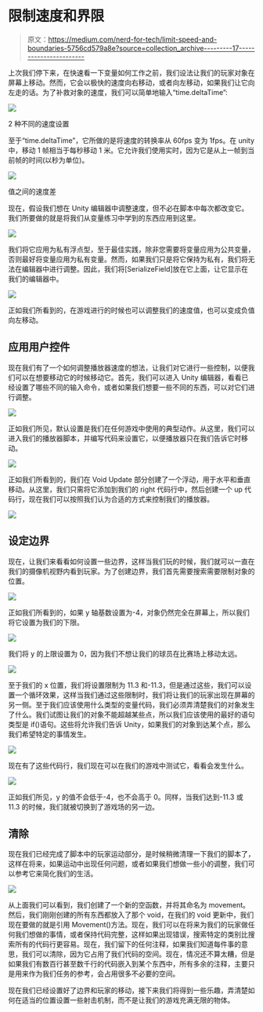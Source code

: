 # 限制速度和界限

> 原文：<https://medium.com/nerd-for-tech/limit-speed-and-boundaries-5756cd579a8e?source=collection_archive---------17----------------------->

上次我们停下来，在快速看一下变量如何工作之前，我们设法让我们的玩家对象在屏幕上移动。然而，它会以极快的速度向右移动，或者向左移动，如果我们让它向左走的话。为了补救对象的速度，我们可以简单地输入“time.deltaTime”:

![](img/d591f8b4ea8a67a1365577ec73b79b73.png)

2 种不同的速度设置

至于“time.deltaTime”，它所做的是将速度的转换率从 60fps 变为 1fps。在 unity 中，移动 1 帧相当于每秒移动 1 米。它允许我们使用实时，因为它是从上一帧到当前帧的时间(以秒为单位)。

![](img/6f2ad991c0e00c151eef5986a7693e31.png)

值之间的速度差

现在，假设我们想在 Unity 编辑器中调整速度，但不必在脚本中每次都改变它。我们所要做的就是将我们从变量练习中学到的东西应用到这里。

![](img/94f41415a14d65cafc778ff94f8cb571.png)

我们将它应用为私有浮点型，至于最佳实践，除非您需要将变量应用为公共变量，否则最好将变量应用为私有变量。然而，如果我们只是将它保持为私有，我们将无法在编辑器中进行调整。因此，我们将[SerializeField]放在它上面，让它显示在我们的编辑器中。

![](img/fc31bdde3893f4dd694240811792e49b.png)

正如我们所看到的，在游戏进行的时候也可以调整我们的速度值，也可以变成负值向左移动。

## 应用用户控件

现在我们有了一个如何调整播放器速度的想法，让我们对它进行一些控制，以便我们可以在想要移动它的时候移动它。首先，我们可以进入 Unity 编辑器，看看已经设置了哪些不同的输入命令，或者如果我们想要一些不同的东西，可以对它们进行调整。

![](img/11173303dabe1092cc512ef761cf3c97.png)

正如我们所见，默认设置是我们在任何游戏中使用的典型动作。从这里，我们可以进入我们的播放器脚本，并编写代码来设置它，以便播放器只在我们告诉它时移动。

![](img/6f8c5ea3a68c0e3281005cf9bfc995ce.png)

正如我们所看到的，我们在 Void Update 部分创建了一个浮动，用于水平和垂直移动。从这里，我们只需将它添加到我们的 right 代码行中，然后创建一个 up 代码行，现在我们可以按照我们认为合适的方式来控制我们的播放器。

![](img/7a3fccac9e09494096b98f92aa7acb40.png)

## 设定边界

现在，让我们来看看如何设置一些边界，这样当我们玩的时候，我们就可以一直在我们的摄像机视野内看到玩家。为了创建边界，我们首先需要搜索需要限制对象的位置。

![](img/970c34d8e072da8fa8ff340eb7a1033e.png)

正如我们所看到的，如果 y 轴基数设置为-4，对象仍然完全在屏幕上，所以我们将它设置为我们的下限。

![](img/0271f9ac0683b8cf3b35e5f9a81bfa2a.png)

我们将 y 的上限设置为 0，因为我们不想让我们的球员在比赛场上移动太远。

![](img/aafcf9f84a65e4601d703553ada45e3d.png)

至于我们的 x 位置，我们将设置限制为 11.3 和-11.3，但是通过这些，我们可以设置一个循环效果，这样当我们通过这些限制时，我们将让我们的玩家出现在屏幕的另一侧。至于我们应该使用什么类型的变量代码，我们必须弄清楚我们的对象发生了什么。我们试图让我们的对象不能超越某些点，所以我们应该使用的最好的语句类型是 if()语句。这些将允许我们告诉 Unity，如果我们的对象到达某个点，那么我们希望特定的事情发生。

![](img/8db7952116aa58896d01f3b9d371cbac.png)

现在有了这些代码行，我们现在可以在我们的游戏中测试它，看看会发生什么。

![](img/62929266a42290b66d4e7fa769f7d849.png)

正如我们所见，y 的值不会低于-4，也不会高于 0。同样，当我们达到-11.3 或 11.3 的时候，我们就被切换到了游戏场的另一边。

## 清除

现在我们已经完成了脚本中的玩家运动部分，是时候稍微清理一下我们的脚本了，这样在将来，如果运动中出现任何问题，或者如果我们想做一些小的调整，我们可以参考它来简化我们的生活。

![](img/93ef0da3aee1fa8e513b42a125fdf936.png)

从上面我们可以看到，我们创建了一个新的空函数，并将其命名为 movement。然后，我们刚刚创建的所有东西都放入了那个 void，在我们的 void 更新中，我们现在要做的就是引用 Movement()方法。现在，我们可以在将来为我们的玩家做任何我们想做的事情，或者保持代码完整，这样如果出现错误，搜索特定的类别比搜索所有的代码行更容易。现在，我们留下的任何注释，如果我们知道每件事的意思，我们可以清除，因为它占用了我们代码的空间。现在，情况还不算太糟，但是如果我们有数百行甚至数千行的代码嵌入到某个东西中，所有多余的注释，主要只是用来作为我们任务的参考，会占用很多不必要的空间。

现在我们已经设置好了边界和玩家的移动，接下来我们将得到一些乐趣，弄清楚如何在适当的位置设置一些射击机制，而不是让我们的游戏充满无限的物体。